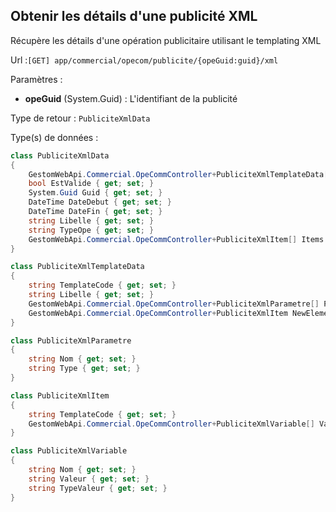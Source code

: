 ## <span id='detailspubxml'>Obtenir les détails d'une publicité XML</span>

Récupère les détails d'une opération publicitaire utilisant le templating XML

Url :`[GET] app/commercial/opecom/publicite/{opeGuid:guid}/xml`

Paramètres : 

- **opeGuid** (System.Guid) : L'identifiant de la publicité

Type de retour : `PubliciteXmlData`

Type(s) de données :

```csharp
class PubliciteXmlData
{
	GestomWebApi.Commercial.OpeCommController+PubliciteXmlTemplateData[] Templates { get; set; }
	bool EstValide { get; set; }
	System.Guid Guid { get; set; }
	DateTime DateDebut { get; set; }
	DateTime DateFin { get; set; }
	string Libelle { get; set; }
	string TypeOpe { get; set; }
	GestomWebApi.Commercial.OpeCommController+PubliciteXmlItem[] Items { get; set; }
}

class PubliciteXmlTemplateData
{
	string TemplateCode { get; set; }
	string Libelle { get; set; }
	GestomWebApi.Commercial.OpeCommController+PubliciteXmlParametre[] Parametres { get; set; }
	GestomWebApi.Commercial.OpeCommController+PubliciteXmlItem NewElement { get; set; }
}

class PubliciteXmlParametre
{
	string Nom { get; set; }
	string Type { get; set; }
}

class PubliciteXmlItem
{
	string TemplateCode { get; set; }
	GestomWebApi.Commercial.OpeCommController+PubliciteXmlVariable[] Variables { get; set; }
}

class PubliciteXmlVariable
{
	string Nom { get; set; }
	string Valeur { get; set; }
	string TypeValeur { get; set; }
}

```

